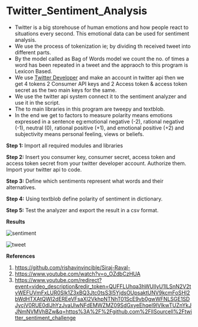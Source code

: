 # Twitter_Sentiment_Analysis

- Twitter is a big storehouse of human emotions and how people react to situations every second. This emotional data can be used for sentiment analysis.
- We use the process of tokenization ie; by dividing th received tweet into different parts.
- By the model called as Bag of Words model we count the no. of times a word has been repeated in a tweet and the appraoch to this program is Lexicon Based. 
- We use [Twitter Developer](https://developer.twitter.com/apps) and make an account in twitter api then we get 4 tokens 2 Consumer API keys and 2 Access token & access token secret as the two main keys for the same. 
- We use the twitter api system connect it to the sentiment analyzer and use it in the script. 
- The to main libraries in this program are tweepy and textblob.
- In the end we get to factors to measure polarity means emotions expressed in a sentence eg:emotional negative (-2), rational negative (-1), neutral (0), rational positive (+1), and emotional positive (+2) and subjectivity means personal feeling, views or beliefs.

**Step 1:** Import all required modules and libraries

**Step 2:** Insert you consumer key, consumer secret, access token and access token secret from your twitter developer account. Authorize them. Import your twitter api to code.

**Step 3:** Define which sentiments represent what words and their alternatives.

**Step 4:** Using textblob define polarity of sentiment in dictionary.

**Step 5:** Test the analyzer and export the result in a csv format.

**Results**

![sentiment](https://github.com/ShrishtiHore/Twitter_Sentiment_Analysis/blob/master/twitter_sentiment_analysis_output.PNG)

![tweet](https://github.com/ShrishtiHore/Twitter_Sentiment_Analysis/blob/master/tweet.PNG)

**References**
1. https://github.com/rishavinvincible/Siraj-Raval-
2. https://www.youtube.com/watch?v=o_OZdbCzHUA
3. https://www.youtube.com/redirect?event=video_description&redir_token=QUFFLUhqa3hWUlIyU1lLSnN2V2tvWEFUVmFxLUR0Slk1Z3xBQ3Jtc0tsS3l5YjdsOUpsaktUNV9kcmFoSHI2bWdHTXAtQWI2dEREeVFsaXl2VkhpNTNhT01ScE9vb0gwWFNLSGE1SDJycjV0RUE0dlJhYzJvaUlwNFdEMWZMZ09SdGxyeEhqel9IVlkwTUZnYkJJNmNVMVhBZw&q=https%3A%2F%2Fgithub.com%2FllSourcell%2Ftwitter_sentiment_challenge

